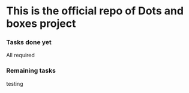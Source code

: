 <h1>This is the official repo of Dots and boxes project</h1>
<h3>Tasks done yet</h3>
All required
<h3>Remaining tasks</h3>
testing
